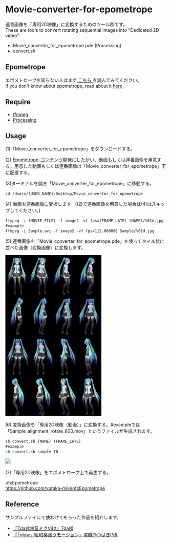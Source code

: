 # Movie-converter-for-epometrope
連番画像を「専用2D映像」に変換するためのツール郡です。  
These are tools to convert rotating sequential images into "Dedicated 2D video".  
- Movie_converter_for_epometrope.pde (Processing)
- convert.sh

## Epometrope
エポメトロープを知らない人はまず<a rel="license" href="https://github.com/yutaka-miki/Epometorope" target="_blank"> こちら </a>を読んでみてください。  
If you don't know about epometrope, read about it <a rel="license" href="https://github.com/yutaka-miki/Epometorope" target="_blank"> here </a>.   

## Require
- <a rel="license" href="https://ffmpeg.org" target="_blank">ffmpeg</a>
- <a rel="license" href="https://processing.org/download/" target="_blank">Processing</a>

## Usage
(1)「Movie_converter_for_epometrope」をダウンロードする。  
  
(2) <a rel="license" href="https://github.com/yutaka-miki/Epometorope#%E3%82%B3%E3%83%B3%E3%83%86%E3%83%B3%E3%83%84%E9%96%8B%E7%99%BA" target="_blank">Epometrope-コンテンツ開発</a>にしたがい、動画もしくは連番画像を用意する。用意した動画もしくは連番画像は「Movie_converter_for_epometrope」下に配置する。  
  
(3)ターミナルを開き「Movie_converter_for_epometrope」に移動する。
~~~
cd /Users/(USER_NAME)/Desktop/Movie_converter_for_epometrope
~~~

(4) 動画を連番画像に変換します。((2)で連番画像を用意した場合は(4)はスキップしてください。)
~~~
ffmpeg -i (MOVIE_FILE) -f image2 -vf fps=(FRAME_LATE) (NAME)/%01d.jpg
#example
ffmpeg -i Sample.avi -f image2 -vf fps=112.000896 Sample/%01d.jpg
~~~

(5) 連番画像を「Movie_converter_for_epometrope.pde」を使ってタイル状に並べた画像（変換画像）に変換します。
  
<img src="images/1.jpg" width="300">

(6) 変換画像を「専用2D映像（動画）」に変換する。#exampleでは「Sample_alignment_rotate_800.mov」というファイルが生成されます。
~~~
sh convert.sh (NAME) (FRAME_LATE)
#example
sh convert.sh sample 10
~~~
  
<img src="images/2D-image_4.gif" width="500">  
  
(7)「専用2D映像」をエポメトロープ上で再生する。  
  
ofxEpometrope  
https://github.com/yutaka-miki/ofxEpometrope  

## Reference
サンプルファイルで使わせてもらった作品を紹介します。
- <a rel="license" href="https://3d.nicovideo.jp/works/td30681" target="_blank">『Tda式初音ミクV4X』Tda様</a>
- <a rel="license" href="https://www.nicovideo.jp/watch/sm27098405" target="_blank">『「glow」昭和臭漂うモーション』盗賊@つばきP様</a>
